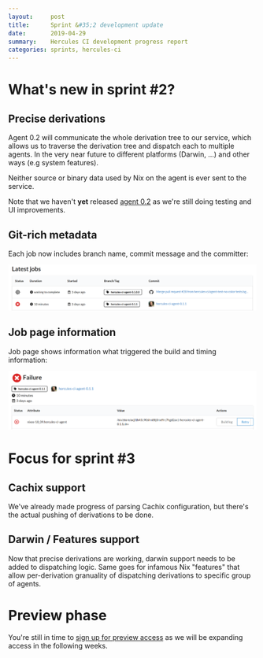 ```yaml
---
layout:     post
title:      Sprint &#35;2 development update
date:       2019-04-29
summary:    Hercules CI development progress report
categories: sprints, hercules-ci
---
```


# What's new in sprint #2?

## Precise derivations

Agent 0.2 will communicate the whole derivation tree to our service,
which allows us to traverse the derivation tree and dispatch each to multiple agents.
In the very near future to different platforms (Darwin, ...) and other ways (e.g system features).

Neither source or binary data used by Nix on the agent is ever sent to
the service.

Note that we haven't **yet** released [agent 0.2](https://github.com/hercules-ci/hercules-ci-agent/releases)
as we're still doing testing and UI improvements.

## Git-rich metadata

Each job now includes branch name, commit message and the committer:

![Job rich metadata](/images/sprint_2_git_rich.png)

## Job page information

Job page shows information what triggered the build and timing information:

![Job page](/images/sprint_2_job.png)

# Focus for sprint #3

## Cachix support

We've already made progress of parsing Cachix configuration, but
there's the actual pushing of derivations to be done.

## Darwin / Features support

Now that precise derivations are working, darwin support needs to be added to
dispatching logic. Same goes for infamous Nix "features" that allow per-derivation
granuality of dispatching derivations to specific group of agents.

# Preview phase

You're still in time to [sign up for preview access](https://hercules-ci.com) as we
will be expanding access in the following weeks.
